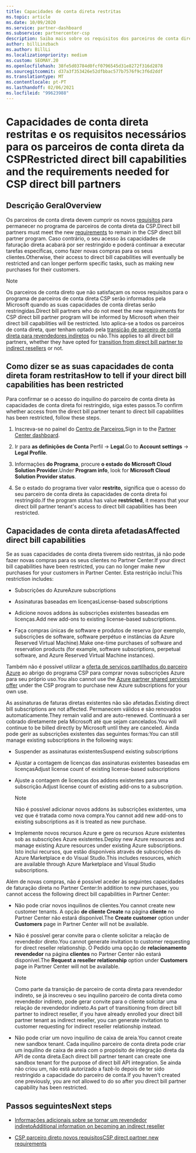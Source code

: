 ```yaml
---
title: Capacidades de conta direta restritas
ms.topic: article
ms.date: 10/09/2020
ms.service: partner-dashboard
ms.subservice: partnercenter-csp
description: Saiba mais sobre os requisitos dos parceiros de conta direta da CSP e o que fazer para evitar que as capacidades sejam restringidas. Descubra se as suas capacidades foram restritas.
author: billLinzbach
ms.author: BillLi
ms.localizationpriority: medium
ms.custom: SEOMAY.20
ms.openlocfilehash: 38fe5d03784d0fcf0796545d31e8272f316d2878
ms.sourcegitcommit: d37a3f353426e52dfbbac577b7576f9c3f6d2ddf
ms.translationtype: MT
ms.contentlocale: pt-PT
ms.lasthandoff: 02/06/2021
ms.locfileid: "99623988"
---
```

# <a name="restricted-direct-bill-capabilities-and-the-requirements-needed-for-csp-direct-bill-partners"></a><span data-ttu-id="f0fa8-104">Capacidades de conta direta restritas e os requisitos necessários para os parceiros de conta direta da CSP</span><span class="sxs-lookup"><span data-stu-id="f0fa8-104">Restricted direct bill capabilities and the requirements needed for CSP direct bill partners</span></span>  

## <a name="overview"></a><span data-ttu-id="f0fa8-105">Descrição Geral</span><span class="sxs-lookup"><span data-stu-id="f0fa8-105">Overview</span></span>

<span data-ttu-id="f0fa8-106">Os parceiros de conta direta devem cumprir os novos [requisitos](direct-partner-new-requirements.md) para permanecer no programa de parceiros de conta direta da CSP.</span><span class="sxs-lookup"><span data-stu-id="f0fa8-106">Direct bill partners must meet the new [requirements](direct-partner-new-requirements.md) to remain in the CSP direct bill partner program.</span></span> <span data-ttu-id="f0fa8-107">Caso contrário, o seu acesso às capacidades de faturação direta acabará por ser restringido e poderá continuar a executar tarefas específicas, como fazer novas compras para os seus clientes.</span><span class="sxs-lookup"><span data-stu-id="f0fa8-107">Otherwise, their access to direct bill capabilities will eventually be restricted and can longer perform specific tasks, such as making new purchases for their customers.</span></span>

> [!Note]
> <span data-ttu-id="f0fa8-108">Os parceiros de conta direto que não satisfaçam os novos requisitos para o programa de parceiros de conta direta CSP serão informados pela Microsoft quando as suas capacidades de conta diretas serão restringidas.</span><span class="sxs-lookup"><span data-stu-id="f0fa8-108">Direct bill partners who do not meet the new requirements for CSP direct bill partner program will be informed by Microsoft when their direct bill capabilities will be restricted.</span></span> <span data-ttu-id="f0fa8-109">Isto aplica-se a todos os parceiros de conta direta, quer tenham optado pela [transição de parceiro de conta direta para revendedores indiretos](transition-direct-to-indirect.md) ou não.</span><span class="sxs-lookup"><span data-stu-id="f0fa8-109">This applies to all direct bill partners, whether they have opted for [transition from direct bill partner to indirect resellers](transition-direct-to-indirect.md) or not.</span></span>  

## <a name="how-to-tell-if-your-direct-bill-capabilities-has-been-restricted"></a><span data-ttu-id="f0fa8-110">Como dizer se as suas capacidades de conta direta foram restritas</span><span class="sxs-lookup"><span data-stu-id="f0fa8-110">How to tell if your direct bill capabilities has been restricted</span></span>

<span data-ttu-id="f0fa8-111">Para confirmar se o acesso do inquilino do parceiro de conta direta às capacidades de conta direta foi restringido, siga estes passos.</span><span class="sxs-lookup"><span data-stu-id="f0fa8-111">To confirm whether access from the direct bill partner tenant to direct bill capabilities has been restricted, follow these steps.</span></span>

1. <span data-ttu-id="f0fa8-112">Inscreva-se no painel do [Centro de Parceiros.](https://partner.microsoft.com/dashboard)</span><span class="sxs-lookup"><span data-stu-id="f0fa8-112">Sign in to the [Partner Center dashboard](https://partner.microsoft.com/dashboard).</span></span>

2. <span data-ttu-id="f0fa8-113">Ir para **as definições de Conta** Perfil  ->  **Legal**.</span><span class="sxs-lookup"><span data-stu-id="f0fa8-113">Go to **Account settings** -> **Legal Profile**.</span></span>

3. <span data-ttu-id="f0fa8-114">Informações **do Programa**, procure **o estado do Microsoft Cloud Solution Provider**.</span><span class="sxs-lookup"><span data-stu-id="f0fa8-114">Under **Program info**, look for **Microsoft Cloud Solution Provider status**.</span></span>

4. <span data-ttu-id="f0fa8-115">Se o estado do programa tiver valor **restrito,** significa que o acesso do seu parceiro de conta direta às capacidades de conta direta foi restringido.</span><span class="sxs-lookup"><span data-stu-id="f0fa8-115">If the program status has value **restricted**, it means that your direct bill partner tenant's access to direct bill capabilities has been restricted.</span></span>

## <a name="affected-direct-bill-capabilities"></a><span data-ttu-id="f0fa8-116">Capacidades de conta direta afetadas</span><span class="sxs-lookup"><span data-stu-id="f0fa8-116">Affected direct bill capabilities</span></span>

<span data-ttu-id="f0fa8-117">Se as suas capacidades de conta direta tiverem sido restritas, já não pode fazer novas compras para os seus clientes no Partner Center.</span><span class="sxs-lookup"><span data-stu-id="f0fa8-117">If your direct bill capabilities have been restricted, you can no longer make new purchases for your customers in Partner Center.</span></span> <span data-ttu-id="f0fa8-118">Esta restrição inclui:</span><span class="sxs-lookup"><span data-stu-id="f0fa8-118">This restriction includes:</span></span>

- <span data-ttu-id="f0fa8-119">Subscrições do Azure</span><span class="sxs-lookup"><span data-stu-id="f0fa8-119">Azure subscriptions</span></span>

- <span data-ttu-id="f0fa8-120">Assinaturas baseadas em licenças</span><span class="sxs-lookup"><span data-stu-id="f0fa8-120">License-based subscriptions</span></span>

- <span data-ttu-id="f0fa8-121">Adicione novos addons às subscrições existentes baseadas em licenças.</span><span class="sxs-lookup"><span data-stu-id="f0fa8-121">Add new add-ons to existing license-based subscriptions.</span></span>

- <span data-ttu-id="f0fa8-122">Faça compras únicas de software e produtos de reserva (por exemplo, subscrições de software, software perpétuo e instâncias da Azure Reserved Virtual Machine).</span><span class="sxs-lookup"><span data-stu-id="f0fa8-122">Make one-time purchases of software and reservation products (for example, software subscriptions, perpetual software, and Azure Reserved Virtual Machine instances).</span></span>

<span data-ttu-id="f0fa8-123">Também não é possível utilizar a [oferta de serviços partilhados do parceiro Azure](shared-services.md) ao abrigo do programa CSP para comprar novas subscrições Azure para seu próprio uso.</span><span class="sxs-lookup"><span data-stu-id="f0fa8-123">You also cannot use the [Azure partner shared services offer](shared-services.md) under the CSP program to purchase new Azure subscriptions for your own use.</span></span>

<span data-ttu-id="f0fa8-124">As assinaturas de faturas diretas existentes não são afetadas.</span><span class="sxs-lookup"><span data-stu-id="f0fa8-124">Existing direct bill subscriptions are not affected.</span></span> <span data-ttu-id="f0fa8-125">Permanecem válidos e são renovados automaticamente.</span><span class="sxs-lookup"><span data-stu-id="f0fa8-125">They remain valid and are auto-renewed.</span></span> <span data-ttu-id="f0fa8-126">Continuará a ser cobrado diretamente pela Microsoft até que sejam cancelados.</span><span class="sxs-lookup"><span data-stu-id="f0fa8-126">You will continue to be billed directly by Microsoft until they are canceled.</span></span> <span data-ttu-id="f0fa8-127">Ainda pode gerir as subscrições existentes das seguintes formas:</span><span class="sxs-lookup"><span data-stu-id="f0fa8-127">You can still manage existing subscriptions in the following ways:</span></span>

- <span data-ttu-id="f0fa8-128">Suspender as assinaturas existentes</span><span class="sxs-lookup"><span data-stu-id="f0fa8-128">Suspend existing subscriptions</span></span>

- <span data-ttu-id="f0fa8-129">Ajustar a contagem de licenças das assinaturas existentes baseadas em licenças</span><span class="sxs-lookup"><span data-stu-id="f0fa8-129">Adjust license count of existing license-based subscriptions</span></span>

- <span data-ttu-id="f0fa8-130">Ajuste a contagem de licenças dos addons existentes para uma subscrição.</span><span class="sxs-lookup"><span data-stu-id="f0fa8-130">Adjust license count of existing add-ons to a subscription.</span></span> 
 
    >[!Note] 
    ><span data-ttu-id="f0fa8-131">Não é possível adicionar novos addons às subscrições existentes, uma vez que é tratada como nova compra.</span><span class="sxs-lookup"><span data-stu-id="f0fa8-131">You cannot add new add-ons to existing subscriptions as it is treated as new purchase.</span></span>

- <span data-ttu-id="f0fa8-132">Implemente novos recursos Azure e gere os recursos Azure existentes sob as subscrições Azure existentes.</span><span class="sxs-lookup"><span data-stu-id="f0fa8-132">Deploy new Azure resources and manage existing Azure resources under existing Azure subscriptions.</span></span> <span data-ttu-id="f0fa8-133">Isto inclui recursos, que estão disponíveis através de subscrições do Azure Marketplace e do Visual Studio.</span><span class="sxs-lookup"><span data-stu-id="f0fa8-133">This includes resources, which are available through Azure Marketplace and Visual Studio subscriptions.</span></span>

<span data-ttu-id="f0fa8-134">Além de novas compras, não é possível aceder às seguintes capacidades de faturação direta no Partner Center:</span><span class="sxs-lookup"><span data-stu-id="f0fa8-134">In addition to new purchases, you cannot access the following direct bill capabilities in Partner Center:</span></span>

- <span data-ttu-id="f0fa8-135">Não pode criar novos inquilinos de clientes.</span><span class="sxs-lookup"><span data-stu-id="f0fa8-135">You cannot create new customer tenants.</span></span> <span data-ttu-id="f0fa8-136">A opção **de cliente Create** na página **cliente** no Partner Center não estará disponível.</span><span class="sxs-lookup"><span data-stu-id="f0fa8-136">The **Create customer** option under **Customers** page in Partner Center will not be available.</span></span>

- <span data-ttu-id="f0fa8-137">Não é possível gerar convite para o cliente solicitar a relação de revendedor direto.</span><span class="sxs-lookup"><span data-stu-id="f0fa8-137">You cannot generate invitation to customer requesting for direct reseller relationship.</span></span> <span data-ttu-id="f0fa8-138">O Pedido uma opção de **relacionamento revendedor** na página **clientes** no Partner Center não estará disponível.</span><span class="sxs-lookup"><span data-stu-id="f0fa8-138">The **Request a reseller relationship** option under **Customers** page in Partner Center will not be available.</span></span>

    >[!NOTE]
    ><span data-ttu-id="f0fa8-139">Como parte da transição de parceiro de conta direta para revendedor indireto, se já inscreveu o seu inquilino parceiro de conta direta como revendedor indireto, pode gerar convite para o cliente solicitar uma relação de revendedor indireto.</span><span class="sxs-lookup"><span data-stu-id="f0fa8-139">As part of transitioning from direct bill partner to indirect reseller, if you have already enrolled your direct bill partner tenant as indirect reseller, you can generate invitation to customer requesting for indirect reseller relationship instead.</span></span>

- <span data-ttu-id="f0fa8-140">Não pode criar um novo inquilino de caixa de areia.</span><span class="sxs-lookup"><span data-stu-id="f0fa8-140">You cannot create new sandbox tenant.</span></span> <span data-ttu-id="f0fa8-141">Cada inquilino parceiro de conta direta pode criar um inquilino de caixa de areia com o propósito de integração direta da API de conta direta.</span><span class="sxs-lookup"><span data-stu-id="f0fa8-141">Each direct bill partner tenant can create one sandbox tenant for the purpose of direct bill API integration.</span></span> <span data-ttu-id="f0fa8-142">Se ainda não criou um, não está autorizado a fazê-lo depois de ter sido restringido a capacidade do parceiro de conta.</span><span class="sxs-lookup"><span data-stu-id="f0fa8-142">If you haven't created one previously, you are not allowed to do so after you direct bill partner capability has been restricted.</span></span>  

## <a name="next-steps"></a><span data-ttu-id="f0fa8-143">Passos seguintes</span><span class="sxs-lookup"><span data-stu-id="f0fa8-143">Next steps</span></span>

- [<span data-ttu-id="f0fa8-144">Informações adicionais sobre se tornar um revendedor indireto</span><span class="sxs-lookup"><span data-stu-id="f0fa8-144">Additional information on becoming an indirect reseller</span></span>](https://assetsprod.microsoft.com/csp-directbill-to-indirect-transition.pdf)

- [<span data-ttu-id="f0fa8-145">CSP parceiro direto novos requisitos</span><span class="sxs-lookup"><span data-stu-id="f0fa8-145">CSP direct partner new requirements</span></span>](direct-partner-new-requirements.md)
